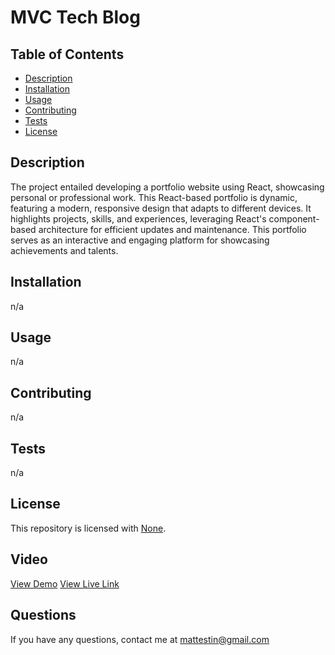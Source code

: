 # MVC Tech Blog

[//]: # (  [![License: None]&#40;https://img.shields.io/badge/license-Unlicense-blue.svg&#41;]&#40;http://unlicense.org/&#41;)
## Table of Contents
- [Description](#description)
- [Installation](#installation)
- [Usage](#usage)
- [Contributing](#contributing)
- [Tests](#tests)
- [License](#license)

## Description
The project entailed developing a portfolio website using React, showcasing personal or professional work. This React-based portfolio is dynamic, featuring a modern, responsive design that adapts to different devices. It highlights projects, skills, and experiences, leveraging React's component-based architecture for efficient updates and maintenance. This portfolio serves as an interactive and engaging platform for showcasing achievements and talents.

## Installation
n/a

## Usage
n/a

## Contributing 
n/a

## Tests 
n/a

## License 
This repository is licensed with [None](http://unlicense.org/).


## Video  
[View Demo]()
[View Live Link](https://mattestinb.github.io/jubilant-20-pancake)

## Questions 
If you have any questions, contact me at [mattestin@gmail.com](mailto:mattestin@gmail.com)
